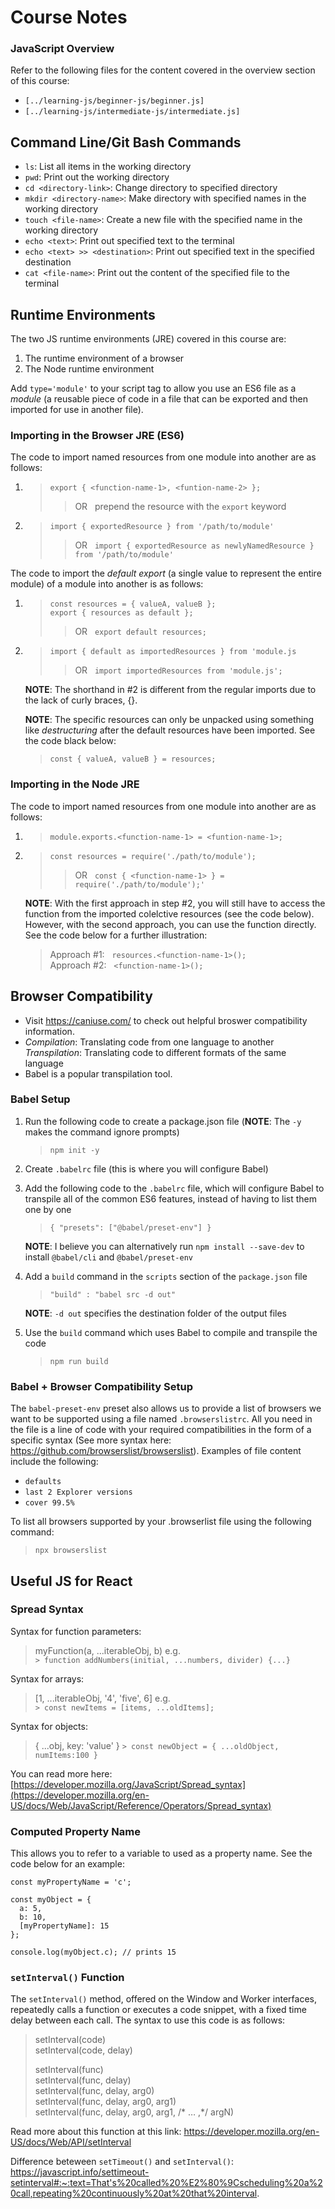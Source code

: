 # Course Notes
### JavaScript Overview
Refer to the following files for the content covered in the overview section of this course: 
- `[../learning-js/beginner-js/beginner.js]`
- `[../learning-js/intermediate-js/intermediate.js]`

## Command Line/Git Bash Commands
- `ls`: List all items in the working directory
- `pwd`: Print out the working directory
- `cd <directory-link>`: Change directory to specified directory
- `mkdir <directory-name>`: Make directory with specified names in the working directory
- `touch <file-name>`: Create a new file with the specified name in the working directory
- `echo <text>`: Print out specified text to the terminal
- `echo <text> >> <destination>`: Print out specified text in the specified destination
- `cat <file-name>`: Print out the content of the specified file to the terminal

## Runtime Environments
The two JS runtime environments (JRE) covered in this course are:
1. The runtime environment of a browser
2. The Node runtime environment

Add `type='module'` to your script tag to allow you use an ES6 file as a _module_ (a reusable piece of code in a file that can be exported and then imported for use in another file). 

### Importing in the Browser JRE (ES6)
The code to import named resources from one module into another are as follows:
1.  >`export { <function-name-1>, <funtion-name-2> };`
    >> OR  &nbsp; prepend the resource with the `export` keyword
2.  > `import { exportedResource } from '/path/to/module'`
    >> OR &nbsp; `import { exportedResource as newlyNamedResource } from '/path/to/module'`

The code to import the _default export_ (a single value to represent the entire module) of a module into another is as follows: 
1.  >`const resources = { valueA, valueB };`<br>
    > `export { resources as default };`  
    >> OR &nbsp; `export default resources;`

2.  > `import { default as importedResources } from 'module.js`
    >> OR &nbsp; `import importedResources from 'module.js';`

    **NOTE**: The shorthand in #2 is different from the regular imports due to the lack of curly braces, {}.

    **NOTE**: The specific resources can only be unpacked using something like _destructuring_ after the default resources have been imported. See the code black below:
    > `const { valueA, valueB } = resources;`

### Importing in the Node JRE
The code to import named resources from one module into another are as follows:
1.  >`module.exports.<function-name-1> = <funtion-name-1>;`
2.  > `const resources = require('./path/to/module');` <br>
    >> OR &nbsp; `const { <function-name-1> } = require('./path/to/module');'`

    **NOTE**: With the first approach in step #2, you will still have to access the function from the imported colelctive resources (see the code below). However, with the second approach, you can use the function directly. See the code below for a further illustration:
    > Approach #1: &nbsp; `resources.<function-name-1>();` <br>
    > Approach #2: &nbsp; `<function-name-1>();`

## Browser Compatibility
- Visit https://caniuse.com/ to check out helpful broswer compatibility information.
-   _Compilation_: Translating code from one language to another <br>
    _Transpilation_: Translating code to different formats of the same language
- Babel is a popular transpilation tool.

### Babel Setup
1. Run the following code to create a package.json file (**NOTE**: The `-y` makes the command ignore prompts)
    > `npm init -y`
2. Create `.babelrc` file (this is where you will configure Babel)
3. Add the following code to the `.babelrc` file, which will configure Babel to transpile all of the common ES6 features, instead of having to list them one by one
    > `{ "presets": ["@babel/preset-env"] }`
    
    **NOTE**: I believe you can alternatively run `npm install --save-dev` to install `@babel/cli` and `@babel/preset-env`
4. Add a `build` command in the `scripts` section of the `package.json` file
    > `"build" : "babel src -d out"`
    
    **NOTE**: `-d out` specifies the destination folder of the output files
5.  Use the `build` command which uses Babel to compile and transpile the code
    > `npm run build`

### Babel + Browser Compatibility Setup
The `babel-preset-env` preset also allows us to provide a list of browsers we want to be supported using a file named `.browserslistrc`. All you need in the file is a line of code with your required compatibilities in the form of a specific syntax (See more syntax here: https://github.com/browserslist/browserslist). Examples of file content include the following:
- `defaults`
- `last 2 Explorer versions`
- `cover 99.5%`

To list all browsers supported by your .browserlist file using the following command:
> `npx browserslist`

## Useful JS for React
### Spread Syntax
Syntax for function parameters:
> myFunction(a, ...iterableObj, b) e.g. <br>
> `> function addNumbers(initial, ...numbers, divider) {...}`

Syntax for arrays:
> [1, ...iterableObj, '4', 'five', 6] e.g. <br>
> `> const newItems = [items, ...oldItems];` 

Syntax for objects:
> { ...obj, key: 'value' }
> `> const newObject = { ...oldObject, numItems:100 }`

You can read more here: [https://developer.mozilla.org/JavaScript/Spread_syntax](https://developer.mozilla.org/en-US/docs/Web/JavaScript/Reference/Operators/Spread_syntax)

### Computed Property Name
This allows you to refer to a variable to used as a property name. See the code below for an example:
```
const myPropertyName = 'c';

const myObject = {
  a: 5,
  b: 10,
  [myPropertyName]: 15
};

console.log(myObject.c); // prints 15
```

### `setInterval()` Function
The `setInterval()` method, offered on the Window and Worker interfaces, repeatedly calls a function or executes a code snippet, with a fixed time delay between each call. The syntax to use this code is as follows:
> setInterval(code) <br>
> setInterval(code, delay) <br>
> 
> setInterval(func) <br>
> setInterval(func, delay) <br>
> setInterval(func, delay, arg0) <br>
> setInterval(func, delay, arg0, arg1) <br>
> setInterval(func, delay, arg0, arg1, /* … ,*/ argN) <br>


Read more about this function at this link: https://developer.mozilla.org/en-US/docs/Web/API/setInterval

Difference beteween `setTimeout()` and `setInterval()`: https://javascript.info/settimeout-setinterval#:~:text=That's%20called%20%E2%80%9Cscheduling%20a%20call,repeating%20continuously%20at%20that%20interval.
